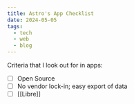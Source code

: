 ```yaml
---
title: Astro's App Checklist
date: 2024-05-05
tags:
  - tech
  - web
  - blog
---
```

Criteria that I look out for in apps:

- [ ] Open Source
- [ ] No vendor lock-in; easy export of data
- [ ] [[Libre]]